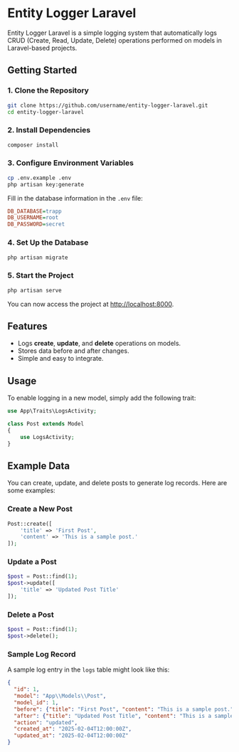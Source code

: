 # Entity Logger Laravel

Entity Logger Laravel is a simple logging system that automatically logs CRUD (Create, Read, Update, Delete) operations performed on models in Laravel-based projects.

## Getting Started

### 1️. Clone the Repository
```bash
git clone https://github.com/username/entity-logger-laravel.git
cd entity-logger-laravel
```

### 2️. Install Dependencies
```bash
composer install
```

### 3️. Configure Environment Variables
```bash
cp .env.example .env
php artisan key:generate
```

Fill in the database information in the `.env` file:
```ini
DB_DATABASE=trapp
DB_USERNAME=root
DB_PASSWORD=secret
```

### 4️. Set Up the Database
```bash
php artisan migrate
```

### 5️. Start the Project
```bash
php artisan serve
```

You can now access the project at [http://localhost:8000](http://localhost:8000).

## Features
- Logs **create**, **update**, and **delete** operations on models.
- Stores data before and after changes.
- Simple and easy to integrate.

## Usage
To enable logging in a new model, simply add the following trait:

```php
use App\Traits\LogsActivity;

class Post extends Model
{
    use LogsActivity;
}
```

## Example Data
You can create, update, and delete posts to generate log records. Here are some examples:

### Create a New Post
```php
Post::create([
    'title' => 'First Post',
    'content' => 'This is a sample post.'
]);
```

### Update a Post
```php
$post = Post::find(1);
$post->update([
    'title' => 'Updated Post Title'
]);
```

### Delete a Post
```php
$post = Post::find(1);
$post->delete();
```

### Sample Log Record
A sample log entry in the `logs` table might look like this:

```json
{
  "id": 1,
  "model": "App\\Models\\Post",
  "model_id": 1,
  "before": {"title": "First Post", "content": "This is a sample post."},
  "after": {"title": "Updated Post Title", "content": "This is a sample post."},
  "action": "updated",
  "created_at": "2025-02-04T12:00:00Z",
  "updated_at": "2025-02-04T12:00:00Z"
}
```

